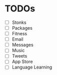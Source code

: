 # TODOs
- [ ] Stonks
- [ ] Packages
- [ ] Fitness
- [ ] Email
- [ ] Messages
- [ ] Music
- [ ] Tweets
- [ ] App Store
- [ ] Language Learning
